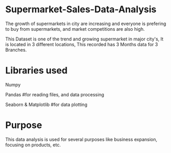 # Supermarket-Sales-Data-Analysis

The growth of supermarkets in city are increasing and everyone is prefering to buy from supermarkets, and market competitions are also high.

This Dataset is one of the trend and growing supermarket in major city's, It is located in 3 different locations, This recorded has 3 Months data for 3 Branches.

#  Libraries used

Numpy

Pandas #for reading files, and data processing

Seaborn & Matplotlib #for data plotting

# Purpose

This data analysis is used for several purposes like business expansion, focusing on products, etc.
